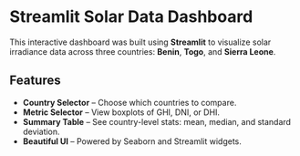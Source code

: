# Streamlit Solar Data Dashboard

This interactive dashboard was built using **Streamlit** to visualize solar irradiance data across three countries: **Benin**, **Togo**, and **Sierra Leone**.

## Features

- **Country Selector** – Choose which countries to compare.
- **Metric Selector** – View boxplots of GHI, DNI, or DHI.
- **Summary Table** – See country-level stats: mean, median, and standard deviation.
- **Beautiful UI** – Powered by Seaborn and Streamlit widgets.